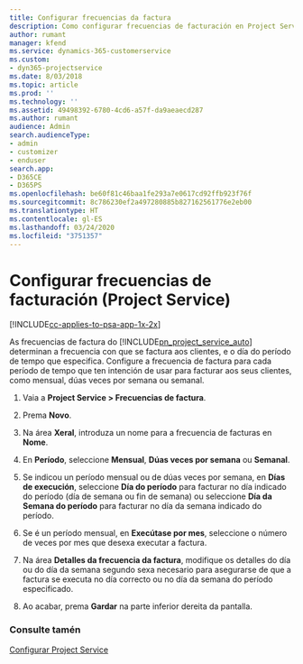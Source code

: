 ```yaml
---
title: Configurar frecuencias da factura
description: Como configurar frecuencias de facturación en Project Service
author: rumant
manager: kfend
ms.service: dynamics-365-customerservice
ms.custom:
- dyn365-projectservice
ms.date: 8/03/2018
ms.topic: article
ms.prod: ''
ms.technology: ''
ms.assetid: 49498392-6780-4cd6-a57f-da9aeaecd287
ms.author: rumant
audience: Admin
search.audienceType:
- admin
- customizer
- enduser
search.app:
- D365CE
- D365PS
ms.openlocfilehash: be60f81c46baa1fe293a7e0617cd92ffb923f76f
ms.sourcegitcommit: 8c786230ef2a497280885b827162561776e2eb00
ms.translationtype: HT
ms.contentlocale: gl-ES
ms.lasthandoff: 03/24/2020
ms.locfileid: "3751357"
---
```

# <a name="set-up-invoice-frequencies-project-service"></a>Configurar frecuencias de facturación (Project Service)

[!INCLUDE[cc-applies-to-psa-app-1x-2x](../includes/cc-applies-to-psa-app-1x-2x.md)]

As frecuencias de factura do [!INCLUDE[pn_project_service_auto](../includes/pn-project-service-auto.md)] determinan a frecuencia con que se factura aos clientes, e o día do período de tempo que especifica. Configure a frecuencia de factura para cada período de tempo que ten intención de usar para facturar aos seus clientes, como mensual, dúas veces por semana ou semanal.  
  
1.  Vaia a **Project Service > Frecuencias de factura**.  
  
2.  Prema **Novo**.  
  
3.  Na área **Xeral**, introduza un nome para a frecuencia de facturas en **Nome**.  
  
4.  En **Período**, seleccione **Mensual**, **Dúas veces por semana** ou **Semanal**.  
  
5.  Se indicou un período mensual ou de dúas veces por semana, en **Días de execución**, seleccione **Día do período** para facturar no día indicado do período (día de semana ou fin de semana) ou seleccione **Día da Semana do período** para facturar no día da semana indicado do período.  
  
6.  Se é un período mensual, en **Execútase por mes**, seleccione o número de veces por mes que desexa executar a factura.  
  
7.  Na área **Detalles da frecuencia da factura**, modifique os detalles do día ou do día da semana segundo sexa necesario para asegurarse de que a factura se executa no día correcto ou no día da semana do período especificado.  
  
8.  Ao acabar, prema **Gardar** na parte inferior dereita da pantalla.  
  
### <a name="see-also"></a>Consulte tamén  
 [Configurar Project Service](../project-service/configure.md)

